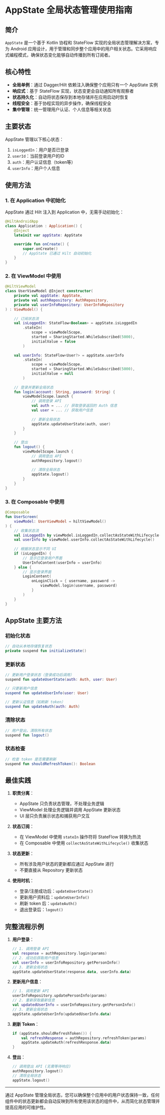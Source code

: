 # AppState 全局状态管理使用指南

## 简介

`AppState` 是一个基于 Kotlin 协程和 StateFlow 实现的全局状态管理解决方案，专为 Android
应用设计，用于管理和同步整个应用中的用户相关状态。它采用响应式编程模式，确保状态变化能够自动传播到所有订阅者。

## 核心特性

- **全局单例**：通过 Dagger/Hilt 依赖注入确保整个应用只有一个 AppState 实例
- **响应式**：基于 StateFlow 实现，状态变更会自动通知所有观察者
- **状态持久化**：自动将状态保存到本地存储并在应用启动时恢复
- **线程安全**：基于协程实现的异步操作，确保线程安全
- **集中管理**：统一管理用户认证、个人信息等相关状态

## 主要状态

AppState 管理以下核心状态：

1. `isLoggedIn`：用户是否已登录
2. `userId`：当前登录用户的ID
3. `auth`：用户认证信息（token等）
4. `userInfo`：用户个人信息

## 使用方法

### 1. 在 Application 中初始化

AppState 通过 Hilt 注入到 Application 中，无需手动初始化：

```kotlin
@HiltAndroidApp
class Application : Application() {
    @Inject
    lateinit var appState: AppState

    override fun onCreate() {
        super.onCreate()
        // AppState 已通过 Hilt 自动初始化
    }
}
```

### 2. 在 ViewModel 中使用

```kotlin
@HiltViewModel
class UserViewModel @Inject constructor(
    private val appState: AppState,
    private val authRepository: AuthRepository,
    private val userInfoRepository: UserInfoRepository
) : ViewModel() {
    
    // 订阅状态流
    val isLoggedIn: StateFlow<Boolean> = appState.isLoggedIn
        .stateIn(
            scope = viewModelScope,
            started = SharingStarted.WhileSubscribed(5000),
            initialValue = false
        )
    
    val userInfo: StateFlow<User?> = appState.userInfo
        .stateIn(
            scope = viewModelScope,
            started = SharingStarted.WhileSubscribed(5000),
            initialValue = null
        )
    
    // 登录并更新全局状态
    fun login(account: String, password: String) {
        viewModelScope.launch {
            // 调用登录 API
            val auth = ... // 获取登录返回的 Auth 信息
            val user = ... // 获取用户信息
            
            // 更新全局状态
            appState.updateUserState(auth, user)
        }
    }
    
    // 登出
    fun logout() {
        viewModelScope.launch {
            // 调用登出 API
            authRepository.logout()
            
            // 清除全局状态
            appState.logout()
        }
    }
}
```

### 3. 在 Composable 中使用

```kotlin
@Composable
fun UserScreen(
    viewModel: UserViewModel = hiltViewModel()
) {
    // 收集状态流
    val isLoggedIn by viewModel.isLoggedIn.collectAsStateWithLifecycle()
    val userInfo by viewModel.userInfo.collectAsStateWithLifecycle()
    
    // 根据状态显示不同 UI
    if (isLoggedIn) {
        // 显示已登录用户界面
        UserInfoContent(userInfo = userInfo)
    } else {
        // 显示登录界面
        LoginContent(
            onLoginClick = { username, password ->
                viewModel.login(username, password)
            }
        )
    }
}
```

## AppState 主要方法

### 初始化状态

```kotlin
// 自动从本地存储恢复状态
private suspend fun initializeState()
```

### 更新状态

```kotlin
// 更新用户登录状态（登录成功后调用）
suspend fun updateUserState(auth: Auth, user: User)

// 只更新用户信息
suspend fun updateUserInfo(user: User)

// 更新认证信息（如刷新 token）
suspend fun updateAuth(auth: Auth)
```

### 清除状态

```kotlin
// 用户登出，清除所有状态
suspend fun logout()
```

### 状态检查

```kotlin
// 检查 token 是否需要刷新
suspend fun shouldRefreshToken(): Boolean
```

## 最佳实践

1. **职责分离**：
    - AppState 只负责状态管理，不处理业务逻辑
    - ViewModel 处理业务逻辑并调用 AppState 更新状态
    - UI 层只负责展示状态和捕获用户交互

2. **状态订阅**：
    - 在 ViewModel 中使用 `stateIn` 操作符将 StateFlow 转换为热流
    - 在 Composable 中使用 `collectAsStateWithLifecycle()` 收集状态

3. **状态更新**：
    - 所有涉及用户状态的更新都应通过 AppState 进行
    - 不要直接从 Repository 更新状态

4. **使用时机**：
    - 登录/注册成功后：`updateUserState()`
    - 更新用户资料后：`updateUserInfo()`
    - 刷新 token 后：`updateAuth()`
    - 退出登录后：`logout()`

## 完整流程示例

1. **用户登录**：
   ```kotlin
   // 1. 调用登录 API
   val response = authRepository.login(params)
   // 2. 成功后获取用户信息
   val userInfo = userInfoRepository.getPersonInfo()
   // 3. 更新全局状态
   appState.updateUserState(response.data, userInfo.data)
   ```

2. **更新用户信息**：
   ```kotlin
   // 1. 调用更新 API
   userInfoRepository.updatePersonInfo(params)
   // 2. 重新获取最新信息
   val updatedUserInfo = userInfoRepository.getPersonInfo()
   // 3. 更新全局状态
   appState.updateUserInfo(updatedUserInfo.data)
   ```

3. **刷新 Token**：
   ```kotlin
   if (appState.shouldRefreshToken()) {
       val refreshResponse = authRepository.refreshToken(params)
       appState.updateAuth(refreshResponse.data)
   }
   ```

4. **登出**：
   ```kotlin
   // 调用登出 API (无需等待响应)
   authRepository.logout()
   // 清除全局状态
   appState.logout()
   ```

---

通过 AppState 管理全局状态，您可以确保整个应用中的用户状态保持一致，任何组件中的状态更新都会自动反映到所有使用该状态的组件中，从而简化状态管理并提高应用的可维护性。 